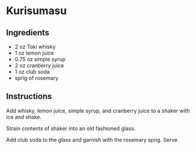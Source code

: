 # Kurisumasu

## Ingredients
- 2 oz Toki whisky
- 1 oz lemon juice
- 0.75 oz simple syrup
- 2 oz cranberry juice
- 1 oz club soda
- sprig of rosemary

## Instructions

Add whisky, lemon juice, simple syrup, and cranberry juice to a shaker
with ice and shake.

Strain contents of shaker into an old fashioned glass.

Add club soda to the glass and garnish with the rosemary sprig. Serve